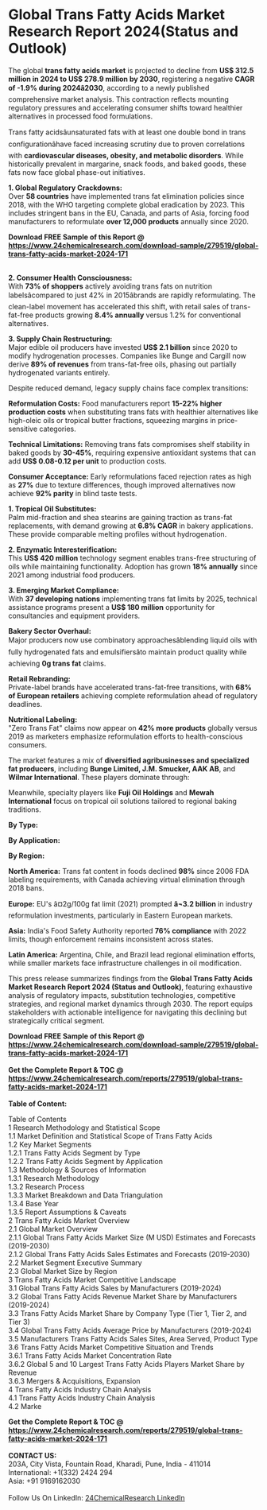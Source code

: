 <h1>Global Trans Fatty Acids Market Research Report 2024(Status and Outlook)</h1><p>The global <strong>trans fatty acids market</strong> is projected to decline from <strong>US$ 312.5 million in 2024 to US$ 278.9 million by 2030</strong>, registering a negative <strong>CAGR of -1.9% during 2024â2030</strong>, according to a newly published comprehensive market analysis. This contraction reflects mounting regulatory pressures and accelerating consumer shifts toward healthier alternatives in processed food formulations.</p><p>Trans fatty acidsâunsaturated fats with at least one double bond in trans configurationâhave faced increasing scrutiny due to proven correlations with <strong>cardiovascular diseases, obesity, and metabolic disorders</strong>. While historically prevalent in margarine, snack foods, and baked goods, these fats now face global phase-out initiatives.</p><p><strong>1. Global Regulatory Crackdowns:</strong><br>
Over <strong>58 countries</strong> have implemented trans fat elimination policies since 2018, with the WHO targeting complete global eradication by 2023. This includes stringent bans in the EU, Canada, and parts of Asia, forcing food manufacturers to reformulate <strong>over 12,000 products</strong> annually since 2020.</p><div><b>Download FREE Sample of this Report @ 
            <a href="https://www.24chemicalresearch.com/download-sample/279519/global-trans-fatty-acids-market-2024-171">
            https://www.24chemicalresearch.com/download-sample/279519/global-trans-fatty-acids-market-2024-171</a></b></div><br><p><strong>2. Consumer Health Consciousness:</strong><br>
With <strong>73% of shoppers</strong> actively avoiding trans fats on nutrition labelsâcompared to just 42% in 2015âbrands are rapidly reformulating. The clean-label movement has accelerated this shift, with retail sales of trans-fat-free products growing <strong>8.4% annually</strong> versus 1.2% for conventional alternatives.</p><p><strong>3. Supply Chain Restructuring:</strong><br>
Major edible oil producers have invested <strong>US$ 2.1 billion</strong> since 2020 to modify hydrogenation processes. Companies like Bunge and Cargill now derive <strong>89% of revenues</strong> from trans-fat-free oils, phasing out partially hydrogenated variants entirely.</p><p>Despite reduced demand, legacy supply chains face complex transitions:</p><p><strong>Reformulation Costs:</strong> Food manufacturers report <strong>15-22% higher production costs</strong> when substituting trans fats with healthier alternatives like high-oleic oils or tropical butter fractions, squeezing margins in price-sensitive categories.</p><p><strong>Technical Limitations:</strong> Removing trans fats compromises shelf stability in baked goods by <strong>30-45%</strong>, requiring expensive antioxidant systems that can add <strong>US$ 0.08-0.12 per unit</strong> to production costs.</p><p><strong>Consumer Acceptance:</strong> Early reformulations faced rejection rates as high as <strong>27%</strong> due to texture differences, though improved alternatives now achieve <strong>92% parity</strong> in blind taste tests.</p><p><strong>1. Tropical Oil Substitutes:</strong><br>
Palm mid-fraction and shea stearins are gaining traction as trans-fat replacements, with demand growing at <strong>6.8% CAGR</strong> in bakery applications. These provide comparable melting profiles without hydrogenation.</p><p><strong>2. Enzymatic Interesterification:</strong><br>
This <strong>US$ 420 million</strong> technology segment enables trans-free structuring of oils while maintaining functionality. Adoption has grown <strong>18% annually</strong> since 2021 among industrial food producers.</p><p><strong>3. Emerging Market Compliance:</strong><br>
With <strong>37 developing nations</strong> implementing trans fat limits by 2025, technical assistance programs present a <strong>US$ 180 million</strong> opportunity for consultancies and equipment providers.</p><p><strong>Bakery Sector Overhaul:</strong><br>
	Major producers now use combinatory approachesâblending liquid oils with fully hydrogenated fats and emulsifiersâto maintain product quality while achieving <strong>0g trans fat</strong> claims.</p><p><strong>Retail Rebranding:</strong><br>
	Private-label brands have accelerated trans-fat-free transitions, with <strong>68% of European retailers</strong> achieving complete reformulation ahead of regulatory deadlines.</p><p><strong>Nutritional Labeling:</strong><br>
	"Zero Trans Fat" claims now appear on <strong>42% more products</strong> globally versus 2019 as marketers emphasize reformulation efforts to health-conscious consumers.</p><p>The market features a mix of <strong>diversified agribusinesses and specialized fat producers</strong>, including <strong>Bunge Limited, J.M. Smucker, AAK AB</strong>, and <strong>Wilmar International</strong>. These players dominate through:</p><p>Meanwhile, specialty players like <strong>Fuji Oil Holdings</strong> and <strong>Mewah International</strong> focus on tropical oil solutions tailored to regional baking traditions.</p><p><strong>By Type:</strong></p><p><strong>By Application:</strong></p><p><strong>By Region:</strong></p><p><strong>North America:</strong> Trans fat content in foods declined <strong>98%</strong> since 2006 FDA labeling requirements, with Canada achieving virtual elimination through 2018 bans.</p><p><strong>Europe:</strong> EU's â¤2g/100g fat limit (2021) prompted <strong>â¬3.2 billion</strong> in industry reformulation investments, particularly in Eastern European markets.</p><p><strong>Asia:</strong> India's Food Safety Authority reported <strong>76% compliance</strong> with 2022 limits, though enforcement remains inconsistent across states.</p><p><strong>Latin America:</strong> Argentina, Chile, and Brazil lead regional elimination efforts, while smaller markets face infrastructure challenges in oil modification.</p><p>This press release summarizes findings from the <strong>Global Trans Fatty Acids Market Research Report 2024 (Status and Outlook)</strong>, featuring exhaustive analysis of regulatory impacts, substitution technologies, competitive strategies, and regional market dynamics through 2030. The report equips stakeholders with actionable intelligence for navigating this declining but strategically critical segment.</p><div><b>Download FREE Sample of this Report @ 
            <a href="https://www.24chemicalresearch.com/download-sample/279519/global-trans-fatty-acids-market-2024-171">
            https://www.24chemicalresearch.com/download-sample/279519/global-trans-fatty-acids-market-2024-171</a></b></div><br><div><b>Get the Complete Report & TOC @ 
            <a href="https://www.24chemicalresearch.com/reports/279519/global-trans-fatty-acids-market-2024-171">
            https://www.24chemicalresearch.com/reports/279519/global-trans-fatty-acids-market-2024-171</a></b></div><br>
            <b>Table of Content:</b><p>Table of Contents<br />
 1 Research Methodology and Statistical Scope<br />
 1.1 Market Definition and Statistical Scope of Trans Fatty Acids<br />
 1.2 Key Market Segments<br />
 1.2.1 Trans Fatty Acids Segment by Type<br />
 1.2.2 Trans Fatty Acids Segment by Application<br />
 1.3 Methodology & Sources of Information<br />
 1.3.1 Research Methodology<br />
 1.3.2 Research Process<br />
 1.3.3 Market Breakdown and Data Triangulation<br />
 1.3.4 Base Year<br />
 1.3.5 Report Assumptions & Caveats<br />
 2 Trans Fatty Acids Market Overview<br />
 2.1 Global Market Overview<br />
 2.1.1 Global Trans Fatty Acids Market Size (M USD) Estimates and Forecasts (2019-2030)<br />
 2.1.2 Global Trans Fatty Acids Sales Estimates and Forecasts (2019-2030)<br />
 2.2 Market Segment Executive Summary<br />
 2.3 Global Market Size by Region<br />
 3 Trans Fatty Acids Market Competitive Landscape<br />
 3.1 Global Trans Fatty Acids Sales by Manufacturers (2019-2024)<br />
 3.2 Global Trans Fatty Acids Revenue Market Share by Manufacturers (2019-2024)<br />
 3.3 Trans Fatty Acids Market Share by Company Type (Tier 1, Tier 2, and Tier 3)<br />
 3.4 Global Trans Fatty Acids Average Price by Manufacturers (2019-2024)<br />
 3.5 Manufacturers Trans Fatty Acids Sales Sites, Area Served, Product Type<br />
 3.6 Trans Fatty Acids Market Competitive Situation and Trends<br />
 3.6.1 Trans Fatty Acids Market Concentration Rate<br />
 3.6.2 Global 5 and 10 Largest Trans Fatty Acids Players Market Share by Revenue<br />
 3.6.3 Mergers & Acquisitions, Expansion<br />
 4 Trans Fatty Acids Industry Chain Analysis<br />
 4.1 Trans Fatty Acids Industry Chain Analysis<br />
 4.2 Marke</p><div><b>Get the Complete Report & TOC @ 
            <a href="https://www.24chemicalresearch.com/reports/279519/global-trans-fatty-acids-market-2024-171">
            https://www.24chemicalresearch.com/reports/279519/global-trans-fatty-acids-market-2024-171</a></b></div><br><b>CONTACT US:</b><br>
            203A, City Vista, Fountain Road, Kharadi, Pune, India - 411014<br>
            International: +1(332) 2424 294<br>
            Asia: +91 9169162030 <br><br>
            Follow Us On LinkedIn: <a href="https://www.linkedin.com/company/24chemicalresearch/">24ChemicalResearch LinkedIn</a>